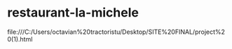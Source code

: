 # restaurant-la-michele
file:///C:/Users/octavian%20tractoristu/Desktop/SITE%20FINAL/project%20(1).html
